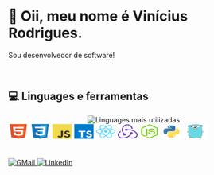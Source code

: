 # :wave: Oii, meu nome é Vinícius Rodrigues.
<p>Sou <bold>desenvolvedor de software</bold>!</p>

<br />

## :computer: Linguages e ferramentas

<center>
  <img src="https://github-readme-stats.vercel.app/api/top-langs/?username=viniciusrodrigues1a&theme=dracula&layout=compact&langs_count=4" alt="Linguages mais utilizadas" />
</center>

<div style="display: inline-block;">
  <img align="center" alt="HTML5" height="30" width="40" src="https://raw.githubusercontent.com/devicons/devicon/master/icons/html5/html5-original.svg" />
  <img align="center" alt="CSS3" height="30" width="40" src="https://raw.githubusercontent.com/devicons/devicon/master/icons/css3/css3-original.svg" />
  <img align="center" alt="JavaScript" height="30" width="40" src="https://raw.githubusercontent.com/devicons/devicon/master/icons/javascript/javascript-original.svg" />
  <img align="center" alt="TypeScript" height="30" width="40" src="https://raw.githubusercontent.com/devicons/devicon/master/icons/typescript/typescript-original.svg" />
  <img align="center" alt="React" height="30" width="40" src="https://raw.githubusercontent.com/devicons/devicon/master/icons/react/react-original.svg" />
  <img align="center" alt="Redux" height="30" width="40" src="https://raw.githubusercontent.com/devicons/devicon/master/icons/redux/redux-original.svg" />
  <img align="center" alt="Node" height="30" width="40" src="https://raw.githubusercontent.com/devicons/devicon/master/icons/nodejs/nodejs-original.svg" />
  <img align="center" alt="Python" height="30" width="40" src="https://raw.githubusercontent.com/devicons/devicon/master/icons/python/python-original.svg" />
  <img align="center" alt="Go" height="30" width="48" src="https://raw.githubusercontent.com/devicons/devicon/master/icons/go/go-original.svg" />
</div>

#

<div>
  <a href="mailto:viniciusrodrigues.aro@gmail.com" target="_blank">
    <img src="https://img.shields.io/badge/Gmail-D14836?style=for-the-badge&logo=gmail&logoColor=white" alt="GMail" />
  </a>
  <a href="https://www.linkedin.com/in/vinicius-rodrigues-aro/" target="_blank">
    <img src="https://img.shields.io/badge/LinkedIn-0077B5?style=for-the-badge&logo=linkedin&logoColor=white" alt="LinkedIn" />
  </a>
</div>
